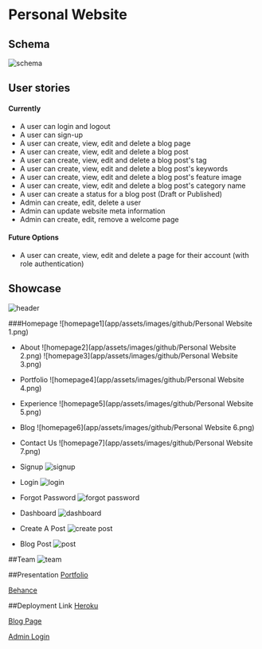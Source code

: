 # Personal Website

## Schema
![schema](db/schema.jpg)

## User stories
#### Currently
- A user can login and logout
- A user can sign-up
- A user can create, view, edit and delete a blog page
- A user can create, view, edit and delete a blog post
- A user can create, view, edit and delete a blog post's tag
- A user can create, view, edit and delete a blog post's keywords
- A user can create, view, edit and delete a blog post's feature image
- A user can create, view, edit and delete a blog post's category name
- A user can create a status for a blog post (Draft or Published)
- Admin can create, edit, delete a user
- Admin can update website meta information
- Admin can create, edit, remove a welcome page

#### Future Options
- A user can create, view, edit and delete a page for their account (with role authentication)

## Showcase
![header](app/assets/images/github/header.png)

###Homepage
![homepage1](app/assets/images/github/Personal Website 1.png)

- About
![homepage2](app/assets/images/github/Personal Website 2.png)
![homepage3](app/assets/images/github/Personal Website 3.png)

- Portfolio
![homepage4](app/assets/images/github/Personal Website 4.png)

- Experience
![homepage5](app/assets/images/github/Personal Website 5.png)

- Blog
![homepage6](app/assets/images/github/Personal Website 6.png)

- Contact Us
![homepage7](app/assets/images/github/Personal Website 7.png)

- Signup
![signup](app/assets/images/github/signup.png)

- Login
![login](app/assets/images/github/login.png)

- Forgot Password
![forgot password](app/assets/images/github/forgot_password.png)

- Dashboard
![dashboard](app/assets/images/github/dashboard.png)

- Create A Post
![create post](app/assets/images/github/create_post.png)

- Blog Post
![post](app/assets/images/github/blog_post.png)

##Team
![team](app/assets/images/github/sepandassadi.png)

##Presentation
[Portfolio](https://sepandassadi.carbonmade.com/)

[Behance](https://www.behance.net/gallery/37433833/Personal-Website)

##Deployment Link
[Heroku](http://sepandassadi.com/)

[Blog Page](http://www.sepandassadi.com/blog)

[Admin Login](http://www.sepandassadi.com/blog/admin/login)

